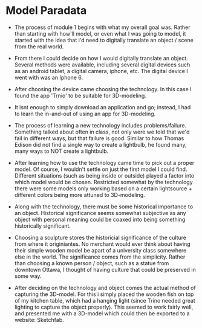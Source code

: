 # Model Paradata

- The process of module 1 begins with what my overall goal was. Rather than starting with how'll model, or even what I was going to model, it started with the idea that i'd need to digitally translate an object / scene from the real world. 
- From there I could decide on how I would digitally translate an object. Several methods were available, including several digital devices such as an android tablet, a digital camera, iphone, etc. The digital device I went with was an Iphone 6.
- After choosing the device came choosing the technology. In this case I found the app 'Trnio' to be suitable for 3D-modeling. 
- It isnt enough to simply download an application and go; instead, I had to learn the in-and-out of using an app for 3D-modeling. 
- The process of learning a new technology includes problems/failure. Something talked about often in class, not only were we told that we'd fail in different ways, but that failure is good. Similar to how Thomas Edison did not find a single way to create a lightbulb, he found many, many ways to NOT create a lightbulb. 

- After learning how to use the technology came time to pick out a proper model. Of course, I wouldn't settle on just the first model I could find. Different situations (such as being inside or outside) played a factor into which model would be chosen. Restricted somewhat by the technology there were some models only working based on a certain lightsource + different colors being more attuned to 3D-modeling.
- Along with the technology, there must be some historical importance to an object. Historical significance seems somewhat subjective as any object with personal meaning could be coaxed into being something historically significant.
- Choosing a sculpture stores the historicial significance of the culture from where it originiantes. No merchant would ever think about having their simple wooden model be apart of a university class somewhere else in the world. The significance comes from the simplicity. Rather than choosing a known person / object, such as a statue from downtown Ottawa, I thought of having culture that could be preserved in some way.

- After deciding on the technology and object comes the actual method of capturing the 3D-model. For this i simply placed the wooden fish on top of my kitchen table, which had a hanging light (since Trino needed great lighting to capture the object properly). This seemed to work fairly well, and presented me with a 3D-model which could then be exported to a website: Sketchfab.
